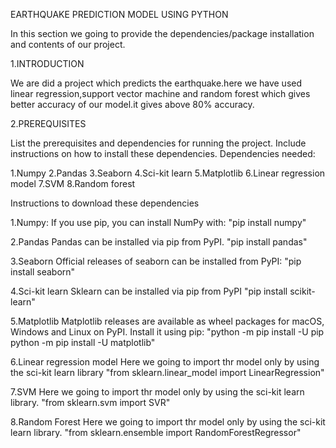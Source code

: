 EARTHQUAKE PREDICTION MODEL USING PYTHON

In this section we going to provide the dependencies/package installation and contents of our project.

1.INTRODUCTION

We are did a project which predicts the earthquake.here we have used linear regression,support vector machine and random forest
which gives better accuracy of our model.it gives above 80% accuracy.

2.PREREQUISITES

List the prerequisites and dependencies for running the project. Include instructions on how to install these dependencies.
Dependencies needed:
  
  1.Numpy
  2.Pandas
  3.Seaborn
  4.Sci-kit learn
  5.Matplotlib
  6.Linear regression model
  7.SVM
  8.Random forest

Instructions to download these dependencies

1.Numpy:
  If you use pip, you can install NumPy with:
  "pip install numpy"
  
2.Pandas
  Pandas can be installed via pip from PyPI.
  "pip install pandas"
  
3.Seaborn
  Official releases of seaborn can be installed from PyPI:
  "pip install seaborn"

4.Sci-kit learn
  Sklearn can be installed via pip from PyPI
  "pip install scikit-learn"

5.Matplotlib
  Matplotlib releases are available as wheel packages for macOS, Windows and Linux on PyPI. Install it using pip:
  "python -m pip install -U pip
  python -m pip install -U matplotlib"

6.Linear regression model
  Here we going to import thr model only by using the sci-kit learn library
  "from sklearn.linear_model import LinearRegression"

7.SVM
  Here we going to import thr model only by using the sci-kit learn library.
  "from sklearn.svm import SVR"

8.Random Forest
    Here we going to import thr model only by using the sci-kit learn library.
    "from sklearn.ensemble import RandomForestRegressor"


